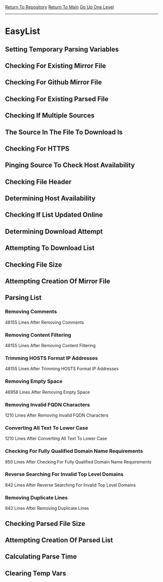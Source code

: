 [Return To Repository](https://github.com/deathbybandaid/piholeparser/)
[Return To Main](https://github.com/deathbybandaid/piholeparser/blob/master/RecentRunLogs/Mainlog.md)
[Go Up One Level](https://github.com/deathbybandaid/piholeparser/blob/master/RecentRunLogs/TopLevelScripts/30-Processing-External-Blacklists.md)
____________________________________
# EasyList
## Setting Temporary Parsing Variables
## Checking For Existing Mirror File
## Checking For Github Mirror File
## Checking For Existing Parsed File
## Checking If Multiple Sources
## The Source In The File To Download Is
## Checking For HTTPS
## Pinging Source To Check Host Availability
## Checking File Header
## Determining Host Availability
## Checking If List Updated Online
## Determining Download Attempt
## Attempting To Download List
## Checking File Size
## Attempting Creation Of Mirror File
## Parsing List
### Removing Comments
48155 Lines After Removing Comments
### Removing Content Filtering
48155 Lines After Removing Content Filtering
### Trimming HOSTS Format IP Addresses
48155 Lines After Trimming HOSTS Format IP Addresses
### Removing Empty Space
46958 Lines After Removing Empty Space
### Removing Invalid FQDN Characters
1210 Lines After Removing Invalid FQDN Characters
### Converting All Text To Lower Case
1210 Lines After Converting All Text To Lower Case
### Checking For Fully Qualified Domain Name Requirements
850 Lines After Checking For Fully Qualified Domain Name Requirements
### Reverse Searching For Invalid Top Level Domains
842 Lines After Reverse Searching For Invalid Top Level Domains
### Removing Duplicate Lines
842 Lines After Removing Duplicate Lines
## Checking Parsed File Size
## Attempting Creation Of Parsed List
## Calculating Parse Time
## Clearing Temp Vars
